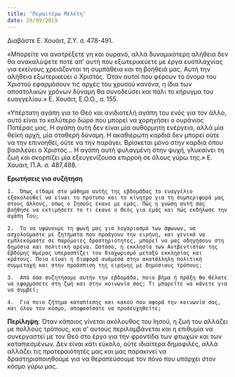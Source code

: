 ```yaml
---
title: 'Περαιτέρω Μελέτη'
date: 20/09/2019
---
```


Διαβάστε Ε. Χουάιτ, Ζ.Υ. σ. 478-491.

«Μπορείτε να ανατρέξετε γη και ουρανό, αλλά δυναμικότερη αλήθεια δεν θα ανακαλύψετε ποτέ απ’ αυτή που εξωτερικεύετε με έργα ευσπλαχνίας για εκείνους χρειάζονται τη συμπάθεια και τη βοήθειά μας. Αυτή την αλήθεια εξωτερικεύει ο Χριστός. Όταν αυτοί που φέρουν το όνομα του Χριστού εφαρμόσουν τις αρχές του χρυσού κανόνα, η ίδια των αποστολικών χρόνων δύναμη θα συνοδεύσει και πάλι το κήρυγμα του ευαγγελίου.» Ε. Χουάιτ, Ε.Ο.Ο., σ. 155.

«Υπέρτατη αγάπη για το Θεό και ανιδιοτελή αγάπη του ενός για τον άλλο, αυτό είναι το καλύτερο δώρο που μπορεί να χορηγήσει ο ουράνιος Πατέρας μας. Η αγάπη αυτή δεν είναι μία αυθόρμητη ενέργεια, αλλά μία θεϊκή αρχή, μία σταθερή δύναμη. Η ακαθιέρωτη καρδιά δεν μπορεί ούτε να την επινοηθεί, ούτε να την παράγει. Βρίσκεται μόνο στην καρδιά όπου βασιλεύει ο Χριστός… Η αγάπη αυτή φυλαγμένη στην ψυχή, γλυκαίνει τη ζωή και σκορπίζει μία εξευγενίζουσα επιρροή σε όλους γύρω της.» Ε. Χουάιτ, Π.Α. σ. 487,488.

**Ερωτήσεις για συζήτηση**

`1.	 Όπως είδαμε στο μάθημα αυτής της εβδομάδας το ευαγγέλιο εξακολουθεί να είναι το πρότυπο και το κίνητρο για τη συμπεριφορά μας στους άλλους, όπως ο Ιησούς έκανε με εμάς. Πώς η γνώση αυτή σας βοήθησε να εκτιμήσετε το τι έκανε ο Θεός για εμάς και πώς εκδήλωσε την αγάπη Του;`

`2.	 Το να υψώνουμε τη φωνή μας για λογαριασμό των άφωνων, να ασχολούμαστε με ζητήματα που προάγουν την ειρήνη, και γενικά να εμπλεκόμαστε σε παρόμοιες δραστηριότητες, μπορεί να μας οδηγήσουν στη δημόσια και πολιτική αρένα. Ωστόσο, η εκκλησία των Αντβεντιστών της Εβδόμης Ημέρας υπερασπίζει τον διαχωρισμό μεταξύ εκκλησίας και κράτους. Ποια είναι η διαφορά ανάμεσα στην ακατάλληλη πολιτική συμμετοχή και στην προάσπιση της ειρήνης με δημόσιους τρόπους;`

`3.	 Από όσα συζητήσαμε αυτήν την εβδομάδα, ποιο βήμα ή πράξη θα θέλατε να εφαρμόσετε στη ζωή και στην κοινωνία σας; Τι μπορείτε να κάνετε για να συμβεί;`

`4.	 Για ποιο ζήτημα καταπίεσης και κακού που αφορά την κοινωνία σας, και όλον τον κόσμο, αποφασίσατε να προσευχηθείτε;`

**Περίληψη**: Όταν κάποιος γίνεται ακόλουθος του Ιησού, η ζωή του αλλάζει με πολλούς τρόπους, και σ’ αυτούς περιλαμβάνεται και η επιθυμία να συνεργαστεί με τον Θεό στο έργο για την φροντίδα των φτωχών και των καταπιεσμένων. Δεν είναι κάτι εύκολο, ούτε ιδιαίτερα δημοφιλές, αλλά αλλάζει τις προτεραιότητές μας και μας παρακινεί να δραστηριοποιηθούμε για να θεραπεύσουμε τον πόνο που υπάρχει στον κόσμο γύρω μας.